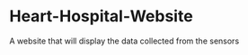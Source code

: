 Heart-Hospital-Website
======================

A website that will display the data collected from the sensors
